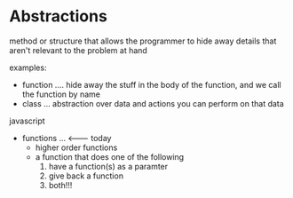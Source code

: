 Abstractions
=====
method or structure that allows the programmer to hide away details that aren't relevant to the problem at hand

examples:
* function .... hide away the stuff in the body of the function, and we call the function by name
* class ... abstraction over data and actions you can perform on that data

javascript

* functions ... <--- today
	* higher order functions
	* a function that does one of the following
		1. have a function(s) as a paramter
		2. give back a function
		3. both!!!


























